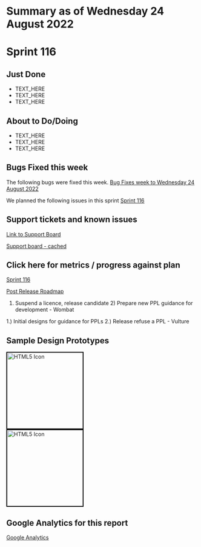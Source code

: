# Summary as of Wednesday 24 August 2022 

# Sprint 116

## Just Done
* TEXT_HERE
* TEXT_HERE
* TEXT_HERE

## About to Do/Doing
* TEXT_HERE
* TEXT_HERE
* TEXT_HERE

## Bugs Fixed this week
The following bugs were fixed this week.
[Bug Fixes week to Wednesday 24 August 2022](graphs/bugs24082022.png)

We planned the following issues in this sprint 
[Sprint 116](graphs/sprint24082022.png)

## Support tickets and known issues
[Link to Support Board](https://collaboration.homeoffice.gov.uk/jira/secure/RapidBoard.jspa?rapidView=1717&selectedIssue=ASSB-253)

[Support board - cached](graphs/supportBoard24082022.png)

## Click here for metrics / progress against plan
[Sprint 116](graphs/progress24082022.png)

[Post Release Roadmap](graphs/roadmap24082022.png)

1) Suspend a licence, release candidate 2) Prepare new PPL guidance for development - Wombat

1.) Initial designs for guidance for PPLs 2.) Release refuse a PPL - Vulture

## Sample Design Prototypes
<a href="graphs/proto1_24082022.png"><img src="graphs/proto1_24082022.png" alt="HTML5 Icon" width="200" style="border:2px solid black"></a>
<br>
<a href="graphs/proto2_24082022.png"><img src="graphs/proto2_24082022.png" alt="HTML5 Icon" width="200" style="border:2px solid black"></a>
<br>


## Google Analytics for this report
[Google Analytics](graphs/GA24082022.png)

